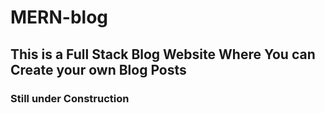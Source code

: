 # MERN-blog
## This is a Full Stack Blog Website Where You can Create your own Blog Posts 
### Still under Construction
